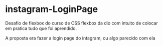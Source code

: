 # instagram-LoginPage

Desafio de flexbox do curso de CSS flexbox da dio com intuito de colocar em pratica tudo que foi aprendido.

A proposta era fazer a login page do intagram, ou algo parecido com ela

